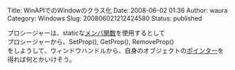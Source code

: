 Title: WinAPIでのWindowのクラス化
Date: 2008-06-02 01:36
Author: waura
Category: Windows
Slug: 200806021212424580
Status: published

プロシージャーは、staticな[メンバ関数](http://d.hatena.ne.jp/keyword/%A5%E1%A5%F3%A5%D0%B4%D8%BF%F4)を使用するとして  
プロシージャーから、SetProp(), GetProp(), RemoveProp()  
をしようして、ウィンドウハンドルから、自身のオブジェクトの[ポインター](http://d.hatena.ne.jp/keyword/%A5%DD%A5%A4%A5%F3%A5%BF%A1%BC)を
得れば何とかいけそう。
